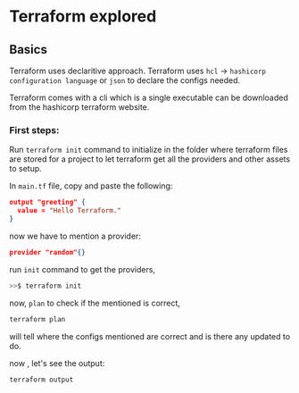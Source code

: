 # Terraform explored

## Basics

Terraform uses declaritive approach.
Terraform uses `hcl` -> `hashicorp configuration language` or `json` to declare the configs needed.

Terraform comes with a cli which is a single executable can be downloaded from the hashicorp terraform website.

### First steps:

Run `terraform init` command to initialize in the folder where terraform files are stored for a project to let terraform get all the providers and other assets to setup.

In `main.tf` file, copy and paste the following:

```json
output "greeting" {
  value = "Hello Terraform."
}
```

now we have to mention a provider:

```json
provider "random"{}
```

run `init` command to get the providers,

```bash
>>$ terraform init
```

now, `plan` to check if the mentioned is correct,

```bash
terraform plan
```

will tell where the configs mentioned are correct and is there any updated to do.

now , let's see the output:

```bash
terraform output
```

